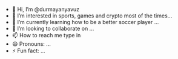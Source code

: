 - 👋 Hi, I’m @durmayanyavuz
- 👀 I’m interested in sports, games and crypto most of the times...
- 🌱 I’m currently learning how to be a better soccer player ...
- 💞️ I’m looking to collaborate on ...
- 📫 How to reach me type in 
- 😄 Pronouns: ...
- ⚡ Fun fact: ...

<!---
durmayanyavuz/durmayanyavuz is a ✨ special ✨ repository because its `README.md` (this file) appears on your GitHub profile.
You can click the Preview link to take a look at your changes.
--->
